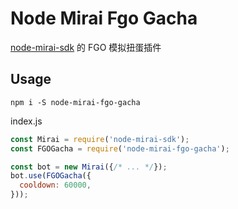 # Node Mirai Fgo Gacha

[node-mirai-sdk](https://github.com/RedBeanN/node-mirai) 的 FGO 模拟扭蛋插件

## Usage

`npm i -S node-mirai-fgo-gacha`

index.js

``` javascript
const Mirai = require('node-mirai-sdk');
const FGOGacha = require('node-mirai-fgo-gacha');

const bot = new Mirai({/* ... */});
bot.use(FGOGacha({
  cooldown: 60000,
}));

```
